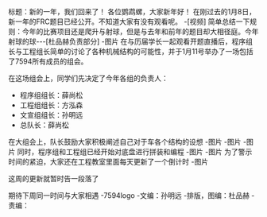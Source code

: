 标题：新的一年，我们回来了！ 
各位鹦鹉螺，大家新年好！
在刚过去的1月8日，新一年的FRC题目已经公开。不知道大家有没有观看呢。
-[视频]
简单总结一下规则：今年的比赛项目还是爬升与射球，但是与去年和前年的题目却大相径庭。今年射球的球---[杜品赫负责部分]
-图片
在与历届学长一起观看开题直播后，程序组长与工程组长简单的讨论了各种机械结构的可能性，并于1月11号举办了一场包括了7594所有成员的组会。

在这场组会上，同学们先决定了今年各组的负责人：

- 程序组组长：薛尚松
- 工程组组长：方泓森
- 文宣组组长：孙明远
- 总队长：薛尚松

在大组会上，队长鼓励大家积极阐述自己对于车各个结构的设想
-图片
-图片
-图片
同时，程序组和工程组已经开始对底盘进行拼装和编程
-图片
-图片
为了警示时间的紧迫，大家还在工程教室里面每天更新了一个倒计时
-图片

这周的更新就暂时告一段落了

期待下周同一时间与大家相遇
-7594logo
-文编：孙明远
-排版，图编：杜品赫
-责编：





